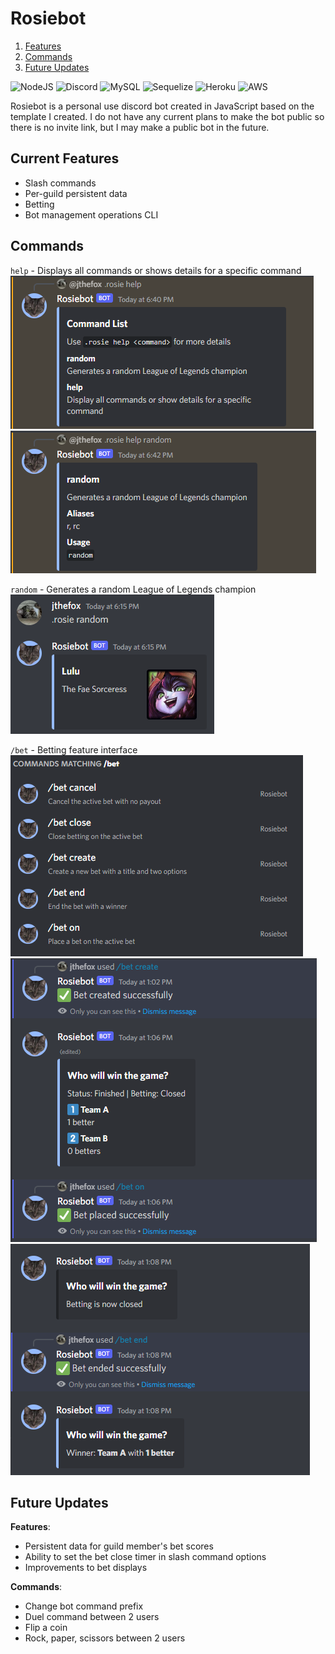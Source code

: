# Rosiebot

1. [Features](#current-features)
2. [Commands](#commands)
3. [Future Updates](#future-updates)

![NodeJS](https://img.shields.io/badge/node.js-6DA55F?style=for-the-badge&logo=node.js&logoColor=white)
![Discord](https://img.shields.io/badge/discord.js-%237289DA.svg?style=for-the-badge&logo=discord&logoColor=white)
![MySQL](https://img.shields.io/badge/mysql-%2300f.svg?style=for-the-badge&logo=mysql&logoColor=white)
![Sequelize](https://img.shields.io/badge/Sequelize-52B0E7?style=for-the-badge&logo=Sequelize&logoColor=white)
![Heroku](https://img.shields.io/badge/heroku-%23430098.svg?style=for-the-badge&logo=heroku&logoColor=white)
![AWS](https://img.shields.io/badge/AWS-%23FF9900.svg?style=for-the-badge&logo=amazon-aws&logoColor=white)

Rosiebot is a personal use discord bot created in JavaScript based on the template I created. I do not have any current plans to make the bot public so there is no invite link, but I may make a public bot in the future.

## Current Features
- Slash commands
- Per-guild persistent data
- Betting
- Bot management operations CLI

## Commands
`help` - Displays all commands or shows details for a specific command<br>
![Basic usage of the help command](./assets/cmd-help1.png)
![Usage of the help command for a specific command](./assets/cmd-help2.png)

`random` - Generates a random League of Legends champion<br>
![Usage of the random command](./assets/cmd-random.png)

`/bet` - Betting feature interface<br>
![List of available bet commands](./assets/cmd-bet1.png)<br>
![Creating and placing a bet with /bet](./assets/cmd-bet2.png)
![Closing and ending a bet with /bet](./assets/cmd-bet3.png)

## Future Updates
**Features**:
- Persistent data for guild member's bet scores
- Ability to set the bet close timer in slash command options
- Improvements to bet displays

**Commands**:
- Change bot command prefix
- Duel command between 2 users
- Flip a coin 
- Rock, paper, scissors between 2 users